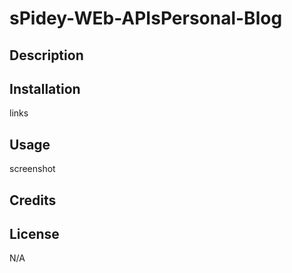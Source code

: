 # sPidey-WEb-APIsPersonal-Blog

## Description

## Installation
links
## Usage
screenshot
## Credits

## License
N/A